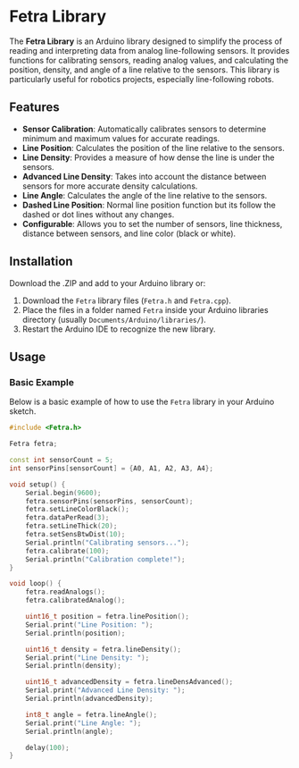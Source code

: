# Fetra Library

The **Fetra Library** is an Arduino library designed to simplify the process of reading and interpreting data from analog line-following sensors. It provides functions for calibrating sensors, reading analog values, and calculating the position, density, and angle of a line relative to the sensors. This library is particularly useful for robotics projects, especially line-following robots.

## Features

- **Sensor Calibration**: Automatically calibrates sensors to determine minimum and maximum values for accurate readings.
- **Line Position**: Calculates the position of the line relative to the sensors.
- **Line Density**: Provides a measure of how dense the line is under the sensors.
- **Advanced Line Density**: Takes into account the distance between sensors for more accurate density calculations.
- **Line Angle**: Calculates the angle of the line relative to the sensors.
- **Dashed Line Position**: Normal line position function but its follow the dashed or dot lines without any changes.
- **Configurable**: Allows you to set the number of sensors, line thickness, distance between sensors, and line color (black or white).

## Installation
Download the .ZIP and add to your Arduino library or:
1. Download the `Fetra` library files (`Fetra.h` and `Fetra.cpp`).
2. Place the files in a folder named `Fetra` inside your Arduino libraries directory (usually `Documents/Arduino/libraries/`).
3. Restart the Arduino IDE to recognize the new library.

## Usage

### Basic Example

Below is a basic example of how to use the `Fetra` library in your Arduino sketch.

```cpp
#include <Fetra.h>

Fetra fetra;

const int sensorCount = 5;
int sensorPins[sensorCount] = {A0, A1, A2, A3, A4};

void setup() {
    Serial.begin(9600);
    fetra.sensorPins(sensorPins, sensorCount);
    fetra.setLineColorBlack();
    fetra.dataPerRead(3);
    fetra.setLineThick(20);
    fetra.setSensBtwDist(10);
    Serial.println("Calibrating sensors...");
    fetra.calibrate(100);
    Serial.println("Calibration complete!");
}

void loop() {
    fetra.readAnalogs();
    fetra.calibratedAnalog();

    uint16_t position = fetra.linePosition();
    Serial.print("Line Position: ");
    Serial.println(position);

    uint16_t density = fetra.lineDensity();
    Serial.print("Line Density: ");
    Serial.println(density);

    uint16_t advancedDensity = fetra.lineDensAdvanced();
    Serial.print("Advanced Line Density: ");
    Serial.println(advancedDensity);

    int8_t angle = fetra.lineAngle();
    Serial.print("Line Angle: ");
    Serial.println(angle);

    delay(100);
}
